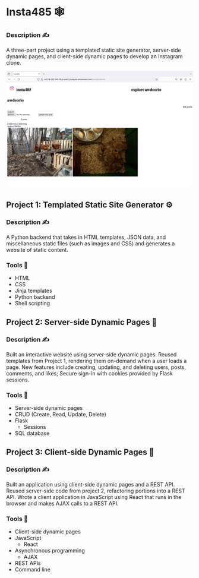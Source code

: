Insta485 🕸️
===========================
<h3>Description ✍️</h3>
<p>A three-part project using a templated static site generator, server-side dynamic pages, and client-side dynamic pages to develop an Instagram clone.</p>

![awdeorio account](awdeorio.png)


<h2>Project 1: Templated Static Site Generator ⚙</h2>

<h3>Description ✍️</h3>
<p>A Python backend that takes in HTML templates, JSON data, and miscellaneous static files (such as images and CSS) and generates a website of static content.</p>

### Tools 🔨
- HTML
- CSS
- Jinja templates
- Python backend
- Shell scripting


<h2>Project 2: Server-side Dynamic Pages 📃</h2>

<h3>Description ✍️</h3>
<p>Built an interactive website using server-side dynamic pages. Reused templates from Project 1, rendering them on-demand when a user loads a page. New features include creating, updating, and deleting users, posts, comments, and likes; Secure sign-in with cookies provided by Flask sessions.</p>

### Tools 🔨
- Server-side dynamic pages
- CRUD (Create, Read, Update, Delete)
- Flask
  - Sessions
- SQL database


<h2>Project 3: Client-side Dynamic Pages 📄</h2>

<h3>Description ✍️</h3>
<p>Built an application using client-side dynamic pages and a REST API. Reused server-side code from project 2, refactoring portions into a REST API. Wrote a client application in JavaScript using React that runs in the browser and makes AJAX calls to a REST API.</p>

### Tools 🔨
- Client-side dynamic pages
- JavaScript
  - React
- Asynchronous programming
  - AJAX
- REST APIs
- Command line
